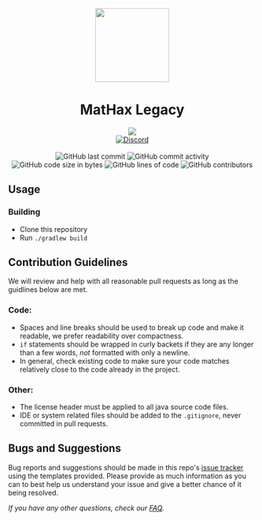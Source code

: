 <div align="center">
  <img src="https://mathaxclient.xyz/resources/images/icons/icon.png" width="150" height="150">
</div>

<h1 align="center">
  MatHax Legacy
</h1>

<div align="center">
    <a href="https://meteorclient.com"><img src="https://img.shields.io/badge/Meteor%20Client-Fork-e64c65"></a>
    <br>
    <a href="https://mathaxclient.xyz/Discord"><img src="https://img.shields.io/discord/823286525402939402?logo=discord" alt="Discord"/></a>
    <br><br>
    <img src="https://img.shields.io/github/last-commit/MatHax/Legacy" alt="GitHub last commit"/>
    <img src="https://img.shields.io/github/commit-activity/w/MatHax/Legacy" alt="GitHub commit activity"/>
    <br>
    <img src="https://img.shields.io/github/languages/code-size/MatHax/Legacy" alt="GitHub code size in bytes"/>
    <img src="https://tokei.rs/b1/github/MatHax/Legacy" alt="GitHub lines of code"/>
    <img src="https://img.shields.io/github/contributors/MatHax/Legacy" alt="GitHub contributors"/>
</div>

## Usage

### Building
- Clone this repository
- Run `./gradlew build`

## Contribution Guidelines

We will review and help with all reasonable pull requests as long as the guidlines below are met.

### Code:
- Spaces and line breaks should be used to break up code and make it readable, we prefer readability over compactness.
- `if` statements should be wrapped in curly backets if they are any longer than a few words, *not* formatted with only a newline.
- In general, check existing code to make sure your code matches relatively close to the code already in the project.

### Other:
- The license header must be applied to all java source code files.
- IDE or system related files should be added to the `.gitignore`, never committed in pull requests.

## Bugs and Suggestions
Bug reports and suggestions should be made in this repo's [issue tracker](https://github.com/MatHax/Legacy/issues) using the templates provided. Please provide as much information as you can to best help us understand your issue and give a better chance of it being resolved.

*If you have any other questions, check our [FAQ](https://mathaxclient.xyz/FAQ).*

